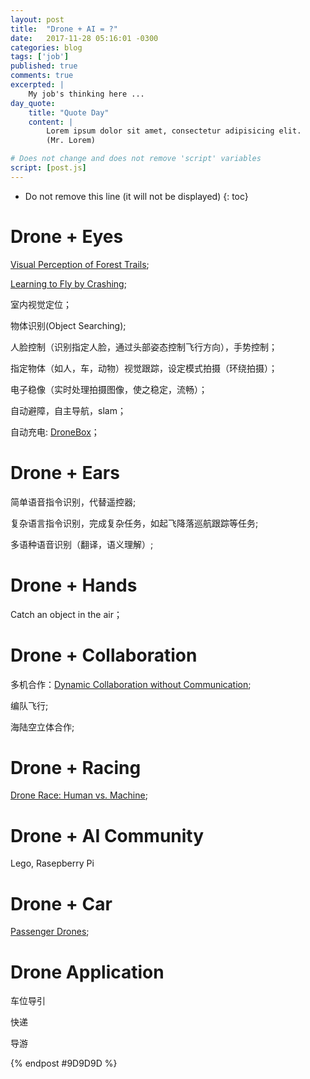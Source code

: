 ```yaml
---
layout: post
title:  "Drone + AI = ?"
date:   2017-11-28 05:16:01 -0300 
categories: blog
tags: ['job']
published: true
comments: true 
excerpted: |
    My job's thinking here ...
day_quote:
    title: "Quote Day"
    content: |
        Lorem ipsum dolor sit amet, consectetur adipisicing elit. 
        (Mr. Lorem)

# Does not change and does not remove 'script' variables
script: [post.js]
---
```


* Do not remove this line (it will not be displayed)
{: toc}

# Drone + Eyes
[Visual Perception of Forest Trails](http://people.idsia.ch/~giusti/forest/web/);

[Learning to Fly by Crashing](https://www.youtube.com/watch?time_continue=138&v=HbHqC8HimoI);

室内视觉定位；

物体识别(Object Searching);

人脸控制（识别指定人脸，通过头部姿态控制飞行方向），手势控制；

指定物体（如人，车，动物）视觉跟踪，设定模式拍摄（环绕拍摄）；

电子稳像（实时处理拍摄图像，使之稳定，流畅）；

自动避障，自主导航，slam；

自动充电: [DroneBox](https://www.youtube.com/watch?time_continue=20&v=Y8NJLtcJy_Q)；

# Drone + Ears
简单语音指令识别，代替遥控器;

复杂语言指令识别，完成复杂任务，如起飞降落巡航跟踪等任务;

多语种语音识别（翻译，语义理解）;

# Drone + Hands

Catch an object in the air；

# Drone + Collaboration
多机合作：[Dynamic Collaboration without Communication](http://rpg.ifi.uzh.ch/docs/ICRA17_Gassner.pdf);

编队飞行;

海陆空立体合作;

# Drone + Racing
[Drone Race: Human vs. Machine](https://www.youtube.com/watch?time_continue=107&v=SrqrGweKQAU);

# Drone + AI Community 
Lego, Rasepberry Pi

# Drone + Car
[Passenger Drones](https://www.youtube.com/watch?v=_tFG-uk3WcE);

# Drone Application
车位导引

快递

导游


{% endpost #9D9D9D %}
